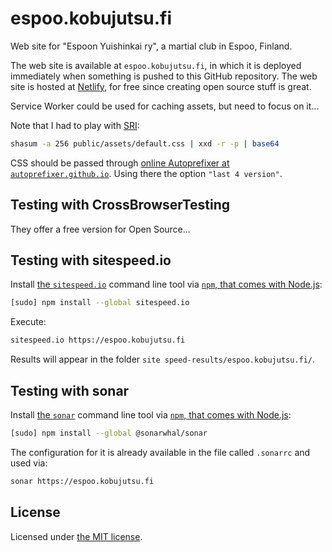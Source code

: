 # espoo.kobujutsu.fi

Web site for "Espoon Yuishinkai ry", a martial club in Espoo, Finland.

The web site is available at `espoo.kobujutsu.fi`, in which it is deployed immediately when something is pushed to this GitHub repository.
The web site is hosted at [Netlify](https://www.netlify.com/), for free since creating open source stuff is great.

Service Worker could be used for caching assets, but need to focus on it...

Note that I had to play with [SRI](https://developer.mozilla.org/en-US/docs/Web/Security/Subresource_Integrity):

```sh
shasum -a 256 public/assets/default.css | xxd -r -p | base64
```

CSS should be passed through [online Autoprefixer at `autoprefixer.github.io`](https://autoprefixer.github.io/).
Using there the option `"last 4 version"`.

## Testing with CrossBrowserTesting

They offer a free version for Open Source...

## Testing with sitespeed.io

Install [the `sitespeed.io`](https://www.sitespeed.io/documentation/sitespeed.io/) command line tool via [`npm`, that comes with Node.js](https://nodejs.org/en/download/):

```sh
[sudo] npm install --global sitespeed.io
```

Execute:

```sh
sitespeed.io https://espoo.kobujutsu.fi
```

Results will appear in the folder `site
speed-results/espoo.kobujutsu.fi/`.

## Testing with sonar

Install [the `sonar`](https://sonarwhal.com/) command line tool via [`npm`, that comes with Node.js](https://nodejs.org/en/download/):

```sh
[sudo] npm install --global @sonarwhal/sonar
```

The configuration for it is already available in the file called `.sonarrc` and used via:

```sh
sonar https://espoo.kobujutsu.fi
```

## License

Licensed under [the MIT license](LICENSE).
